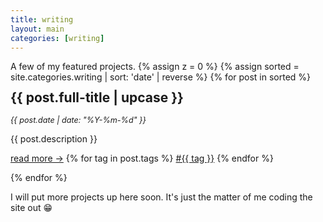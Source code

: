 ```yaml
---
title: writing
layout: main
categories: [writing]
---
```


A few of my featured projects.
{% assign z = 0 %}
{% assign sorted = site.categories.writing | sort: 'date' | reverse  %}
{% for post in sorted %}

<div style="animation-delay:calc({% increment z %} * 0.2s);" class="gallery">
    <div class="desc">
        <h2 style="margin-top: 0; line-height: 1em;">{{ post.full-title | upcase }}</h2>
        <tag style="font-size: 0.9em"><i>{{ post.date | date: "%Y-%m-%d" }}</i></tag>
        <p>{{ post.description }}</p>
        <span class="bottomrow">
            <span class="tags">
                <a class="button link" href="{{ post.url }}">
                    read more &#x2192;</a>
            </span>
            <span class="tags">
                {% for tag in post.tags %}
                <a class="tag link" href="{{ "tags/" | append: tag | relative_url }}">#{{ tag }}</a>
                {% endfor %}
            </span>
        </span>
    </div>
</div>

{% endfor %}

I will put more projects up here soon. It's just the matter of me coding the site out 😁
